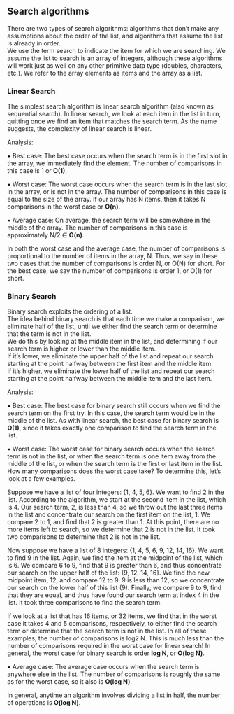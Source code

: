 ## Search algorithms  

There are two types of search algorithms: algorithms that don’t make any assumptions about the order of the list, and algorithms that assume the list is already in order.  
We use the term search to indicate the item for which we are searching. We assume the list to search is an array of integers, although these algorithms will work just as well on any other primitive data type (doubles, characters, etc.). We refer to the array elements as items and the array as a list.  

### Linear Search  

The simplest search algorithm is linear search algorithm (also known as sequential search). In linear search, we look at each item in the list in turn, quitting once we find an item that matches the search term. As the name suggests, the complexity of linear search is linear.  

Analysis:  

• Best case: The best case occurs when the search term is in the first slot in the array, we immediately find the element. The number of comparisons in this case is 1 or **O(1)**.  

• Worst case: The worst case occurs when the search term is in the last slot in the array, or is not in the array. The number of comparisons in this case is equal to the size of the array. If our array has N items, then it takes N comparisons in the worst case or **O(n)**.  

• Average case: On average, the search term will be somewhere in the middle of the array. The number of comparisons in this case is approximately N/2 ∈ **O(n)**.  

In both the worst case and the average case, the number of comparisons is proportional to the number of items in the array, N. Thus, we say in these two cases that the number of comparisons is order N, or O(N) for short. For the best case, we say the number of comparisons is order 1, or O(1) for short.

### Binary Search  

Binary search exploits the ordering of a list.  
The idea behind binary search is that each time we make a comparison, we eliminate half of the list, until we either find the search term or determine that the term is not in the list.  
We do this by looking at the middle item in the list, and determining if our search term is higher or lower than the middle item.  
If it’s lower, we eliminate the upper half of the list and repeat our search starting at the point halfway between the first item and the middle item.  
If it’s higher, we eliminate the lower half of the list and repeat our search starting at the point halfway between the middle item and the last item.  

Analysis:  

• Best case: The best case for binary search still occurs when we find the search term on the first try. In this case, the search term would be in the middle of the list. As with linear search, the best case for binary search is **O(1)**, since it takes exactly one comparison to find the search term in the list.  

• Worst case: The worst case for binary search occurs when the search term is not in the list, or when the search term is one item away from the middle of the list, or when the search term is the first or last item in the list. How many comparisons does the worst case take? To determine this, let’s look at a few examples.  

Suppose we have a list of four integers: {1, 4, 5, 6}. We want to find 2 in the list. According to the algorithm, we start at the second item in the list, which is 4. Our search term, 2, is less than 4, so we throw out the last three items in the list and concentrate our search on the first item on the list, 1. We compare 2 to 1, and find that 2 is greater than 1. At this point, there are no more items left to search, so we determine that 2 is not in the list. It took two comparisons to determine that 2 is not in the list.

Now suppose we have a list of 8 integers: {1, 4, 5, 6, 9, 12, 14, 16}. We want to find 9 in the list. Again, we find the item at the midpoint of the list, which is 6. We compare 6 to 9, find that 9 is greater than 6, and thus concentrate our search on the upper half of the list: {9, 12, 14, 16}. We find the new midpoint item, 12, and compare 12 to 9. 9 is less than 12, so we concentrate our search on the lower half of this list (9). Finally, we compare 9 to 9, find that they are equal, and thus have found our search term at index 4 in
the list. It took three comparisons to find the search term.

If we look at a list that has 16 items, or 32 items, we find that in the worst case it takes 4 and 5 comparisons, respectively, to either find the search term or determine that the search term is not in the list. In all of these examples, the number of comparisons is log2 N. This is much less than the number of comparisons required in the worst case for linear search! In general, the worst case for binary search is order **log N**, or **O(log N)**.

• Average case: The average case occurs when the search term is anywhere else in the list. The number of comparisons is roughly the same as for the worst case, so it also is **O(log N)**.

In general, anytime an algorithm involves dividing a list in half, the number of operations is **O(log N)**.
